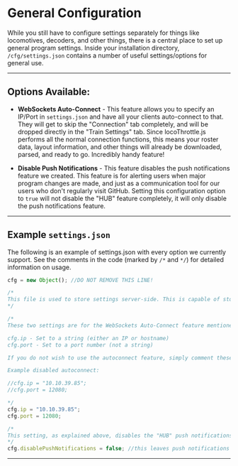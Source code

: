 # General Configuration

While you still have to configure settings separately for things like locomotives, decoders, and other things, there is a central place to set up general program settings. Inside your installation directory, ``/cfg/settings.json`` contains a number of useful settings/options for general use.

---

## Options Available:

- **WebSockets Auto-Connect** - This feature allows you to specify an IP/Port in ``settings.json`` and have all your clients auto-connect to that. They will get to skip the "Connection" tab completely, and will be dropped directly in the "Train Settings" tab. Since locoThrottle.js performs all the normal connection functions, this means your roster data, layout information, and other things will already be downloaded, parsed, and ready to go. Incredibly handy feature!

- **Disable Push Notifications** - This feature disables the push notifications feature we created. This feature is for alerting users when major program changes are made, and just as a communication tool for our users who don't regularly visit GitHub. Setting this configuration option to ``true`` will not disable the "HUB" feature completely, it will only disable the push notifications feature.

---

## Example ``settings.json``

The following is an example of settings.json with every option we currently support. See the comments in the code (marked by ``/*`` and ``*/``) for detailed information on usage.

```javascript
cfg = new Object(); //DO NOT REMOVE THIS LINE!

/*
This file is used to store settings server-side. This is capable of storing an IP address to connect to automatically, as well as other things.
*/

/*
These two settings are for the WebSockets Auto-Connect feature mentioned above.

cfg.ip - Set to a string (either an IP or hostname)
cfg.port - Set to a port number (not a string)

If you do not wish to use the autoconnect feature, simply comment these out by adding // at the begining of each line. This will revert the program back to its original ask-for-connection-details behavior.

Example disabled autoconnect:

//cfg.ip = "10.10.39.85";
//cfg.port = 12080;

*/
cfg.ip = "10.10.39.85";
cfg.port = 12080;

/*
This setting, as explained above, disables the "HUB" push notifications feature when set to true.
*/
cfg.disablePushNotifications = false; //this leaves push notifications on
```

---